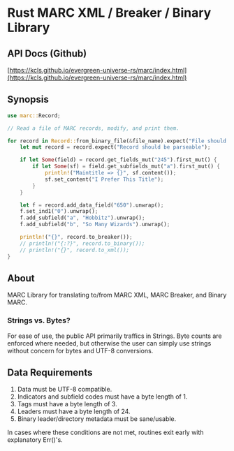# Rust MARC XML / Breaker / Binary Library

## API Docs (Github)

[https://kcls.github.io/evergreen-universe-rs/marc/index.html](https://kcls.github.io/evergreen-universe-rs/marc/index.html)

## Synopsis

```rs
use marc::Record;

// Read a file of MARC records, modify, and print them.

for record in Record::from_binary_file(&file_name).expect("File should be readable") {
    let mut record = record.expect("Record should be parseable");

    if let Some(field) = record.get_fields_mut("245").first_mut() {
        if let Some(sf) = field.get_subfields_mut("a").first_mut() {
            println!("Maintitle => {}", sf.content());
            sf.set_content("I Prefer This Title");
        }
    }

    let f = record.add_data_field("650").unwrap();
    f.set_ind1("0").unwrap();
    f.add_subfield("a", "Hobbitz").unwrap();
    f.add_subfield("b", "So Many Wizards").unwrap();

    println!("{}", record.to_breaker());
    // println!("{:?}", record.to_binary());
    // println!("{}", record.to_xml());
}
```

## About

MARC Library for translating to/from MARC XML, MARC Breaker, and Binary MARC.

### Strings vs. Bytes?

For ease of use, the public API primarily traffics in Strings.  Byte
counts are enforced where needed, but otherwise the user can simply use
strings without concern for bytes and UTF-8 conversions.

## Data Requirements

1. Data must be UTF-8 compatible.
1. Indicators and subfield codes must have a byte length of 1.
1. Tags must have a byte length of 3.
1. Leaders must have a byte length of 24.
1. Binary leader/directory metadata must be sane/usable.

In cases where these conditions are not met, routines exit early with
explanatory Err()'s.
